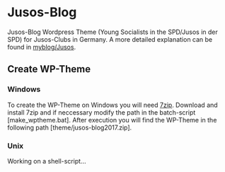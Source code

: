 # Jusos-Blog

Jusos-Blog Wordpress Theme (Young Socialists in the SPD/Jusos in der SPD) for Jusos-Clubs in Germany.
A more detailed explanation can be found in [myblog/Jusos](http://mansour.yaacoubi.com/create-your-own-jusos-blog/).

## Create WP-Theme

### Windows
To create the WP-Theme on Windows you will need [7zip](http://www.7-zip.org/). Download and install 7zip and
if neccessary modify the path in the batch-script [make_wptheme.bat].
After execution you will find the WP-Theme in the following path [theme/jusos-blog2017.zip].

### Unix
Working on a shell-script...

## 